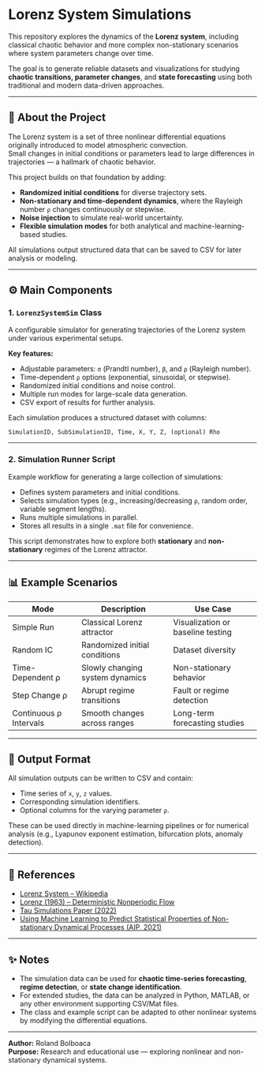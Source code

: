 # Lorenz System Simulations

This repository explores the dynamics of the **Lorenz system**, including classical chaotic behavior and more complex non-stationary scenarios where system parameters change over time.

The goal is to generate reliable datasets and visualizations for studying **chaotic transitions, parameter changes**, and **state forecasting** using both traditional and modern data-driven approaches.

---

## 📘 About the Project

The Lorenz system is a set of three nonlinear differential equations originally introduced to model atmospheric convection.  
Small changes in initial conditions or parameters lead to large differences in trajectories — a hallmark of chaotic behavior.

This project builds on that foundation by adding:
- **Randomized initial conditions** for diverse trajectory sets.  
- **Non-stationary and time-dependent dynamics**, where the Rayleigh number `ρ` changes continuously or stepwise.  
- **Noise injection** to simulate real-world uncertainty.  
- **Flexible simulation modes** for both analytical and machine-learning-based studies.

All simulations output structured data that can be saved to CSV for later analysis or modeling.

---

## ⚙️ Main Components

### 1. `LorenzSystemSim` Class

A configurable simulator for generating trajectories of the Lorenz system under various experimental setups.

**Key features:**
- Adjustable parameters: `σ` (Prandtl number), `β`, and `ρ` (Rayleigh number).  
- Time-dependent `ρ` options (exponential, sinusoidal, or stepwise).  
- Randomized initial conditions and noise control.  
- Multiple run modes for large-scale data generation.  
- CSV export of results for further analysis.

Each simulation produces a structured dataset with columns:
```
SimulationID, SubSimulationID, Time, X, Y, Z, (optional) Rho
```

---

### 2. Simulation Runner Script

Example workflow for generating a large collection of simulations:
- Defines system parameters and initial conditions.  
- Selects simulation types (e.g., increasing/decreasing `ρ`, random order, variable segment lengths).  
- Runs multiple simulations in parallel.  
- Stores all results in a single `.mat` file for convenience.

This script demonstrates how to explore both **stationary** and **non-stationary** regimes of the Lorenz attractor.

---

## 📊 Example Scenarios

| Mode | Description | Use Case |
|------|--------------|----------|
| Simple Run | Classical Lorenz attractor | Visualization or baseline testing |
| Random IC | Randomized initial conditions | Dataset diversity |
| Time-Dependent ρ | Slowly changing system dynamics | Non-stationary behavior |
| Step Change ρ | Abrupt regime transitions | Fault or regime detection |
| Continuous ρ Intervals | Smooth changes across ranges | Long-term forecasting studies |

---

## 📁 Output Format

All simulation outputs can be written to CSV and contain:
- Time series of `x`, `y`, `z` values.
- Corresponding simulation identifiers.
- Optional columns for the varying parameter `ρ`.

These can be used directly in machine-learning pipelines or for numerical analysis (e.g., Lyapunov exponent estimation, bifurcation plots, anomaly detection).

---

## 🔗 References

- [Lorenz System – Wikipedia](https://en.wikipedia.org/wiki/Lorenz_system)  
- [Lorenz (1963) – Deterministic Nonperiodic Flow](https://journals.ametsoc.org/view/journals/atsc/20/2/1520-0469_1963_020_0130_dnf_2_0_co_2.xml)  
- [Tau Simulations Paper (2022)](https://arxiv.org/pdf/2207.00521.pdf)  
- [Using Machine Learning to Predict Statistical Properties of Non-stationary Dynamical Processes (AIP, 2021)](https://pubs.aip.org/aip/cha/article/31/3/033149/342213/Using-machine-learning-to-predict-statistical)

---

## ✨ Notes

- The simulation data can be used for **chaotic time-series forecasting**, **regime detection**, or **state change identification**.  
- For extended studies, the data can be analyzed in Python, MATLAB, or any other environment supporting CSV/Mat files.  
- The class and example script can be adapted to other nonlinear systems by modifying the differential equations.

---

**Author:** Roland Bolboaca  
**Purpose:** Research and educational use — exploring nonlinear and non-stationary dynamical systems.
